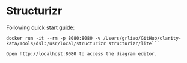 # Structurizr

Following [quick start guide](https://docs.structurizr.com/lite/quickstart):

```docker pull structurizr/lite
docker run -it --rm -p 8080:8080 -v /Users/grliao/GitHub/clarity-kata/Tools/dsl:/usr/local/structurizr structurizr/lite```

Open http://localhost:8080 to access the diagram editor.

